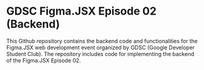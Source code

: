 # GDSC Figma.JSX Episode 02 (Backend)
This Github repository contains the backend code and functionalities for the Figma.JSX web development event organized by GDSC (Google Developer Student Club). The repository includes code for implementing the backend of the Figma.JSX Episode 02. 
